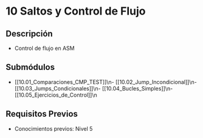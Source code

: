 # 10 Saltos y Control de Flujo

## Descripción
- Control de flujo en ASM

## Submódulos
- [[10.01_Comparaciones_CMP_TEST]]\n- [[10.02_Jump_Incondicional]]\n- [[10.03_Jumps_Condicionales]]\n- [[10.04_Bucles_Simples]]\n- [[10.05_Ejercicios_de_Control]]\n

## Requisitos Previos
- Conocimientos previos: Nivel 5
